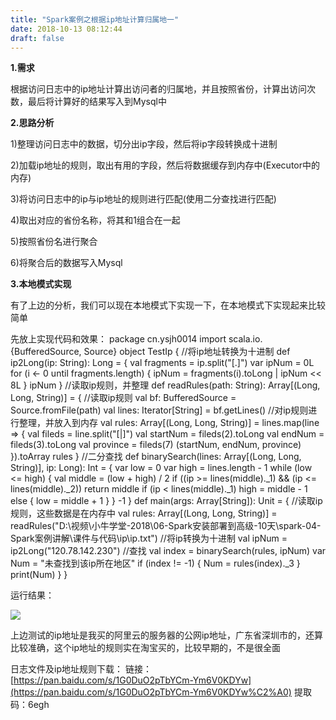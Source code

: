 ```yaml
---
title: "Spark案例之根据ip地址计算归属地一"
date: 2018-10-13 08:12:44
draft: false
---
```

**1.需求**

根据访问日志中的ip地址计算出访问者的归属地，并且按照省份，计算出访问次数，最后将计算好的结果写入到Mysql中

**2.思路分析**

1)整理访问日志中的数据，切分出ip字段，然后将ip字段转换成十进制

2)加载ip地址的规则，取出有用的字段，然后将数据缓存到内存中(Executor中的内存)

3)将访问日志中的ip与ip地址的规则进行匹配(使用二分查找进行匹配)

4)取出对应的省份名称，将其和1组合在一起

5)按照省份名进行聚合

6)将聚合后的数据写入Mysql

**3.本地模式实现**

有了上边的分析，我们可以现在本地模式下实现一下，在本地模式下实现起来比较简单

先放上实现代码和效果：
package cn.ysjh0014 import scala.io.{BufferedSource, Source} object TestIp { //将ip地址转换为十进制 def ip2Long(ip: String): Long = { val fragments = ip.split("[.]") var ipNum = 0L for (i <- 0 until fragments.length) { ipNum = fragments(i).toLong | ipNum << 8L } ipNum } //读取ip规则，并整理 def readRules(path: String): Array[(Long, Long, String)] = { //读取ip规则 val bf: BufferedSource = Source.fromFile(path) val lines: Iterator[String] = bf.getLines() //对ip规则进行整理，并放入到内存 val rules: Array[(Long, Long, String)] = lines.map(line => { val fileds = line.split("[|]") val startNum = fileds(2).toLong val endNum = fileds(3).toLong val province = fileds(7) (startNum, endNum, province) }).toArray rules } //二分查找 def binarySearch(lines: Array[(Long, Long, String)], ip: Long): Int = { var low = 0 var high = lines.length - 1 while (low <= high) { val middle = (low + high) / 2 if ((ip >= lines(middle)._1) && (ip <= lines(middle)._2)) return middle if (ip < lines(middle)._1) high = middle - 1 else { low = middle + 1 } } -1 } def main(args: Array[String]): Unit = { //读取ip规则，这些数据是在内存中 val rules: Array[(Long, Long, String)] = readRules("D:\\视频\\小牛学堂-2018\\06-Spark安装部署到高级-10天\\spark-04-Spark案例讲解\\课件与代码\\ip\\ip.txt") //将ip转换为十进制 val ipNum = ip2Long("120.78.142.230") //查找 val index = binarySearch(rules, ipNum) var Num = "未查找到该ip所在地区" if (index != -1) { Num = rules(index)._3 } print(Num) } }

运行结果：

![](https://img-blog.csdn.net/2018101221313221?watermark/2/text/aHR0cHM6Ly9ibG9nLmNzZG4ubmV0L3lzXzIzMDAxNA==/font/5a6L5L2T/fontsize/400/fill/I0JBQkFCMA==/dissolve/70)

上边测试的ip地址是我买的阿里云的服务器的公网ip地址，广东省深圳市的，还算比较准确，这个ip地址的规则实在淘宝买的，比较早期的，不是很全面

日志文件及ip地址规则下载： 链接：[https://pan.baidu.com/s/1G0DuO2pTbYCm-Ym6V0KDYw](https://pan.baidu.com/s/1G0DuO2pTbYCm-Ym6V0KDYw%C2%A0)
提取码：6egh